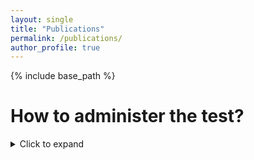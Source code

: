 ```yaml
---
layout: single
title: "Publications"
permalink: /publications/
author_profile: true
---
```


{% include base_path %}

 # How to administer the test?
<details>
  <summary>Click to expand</summary><br>
